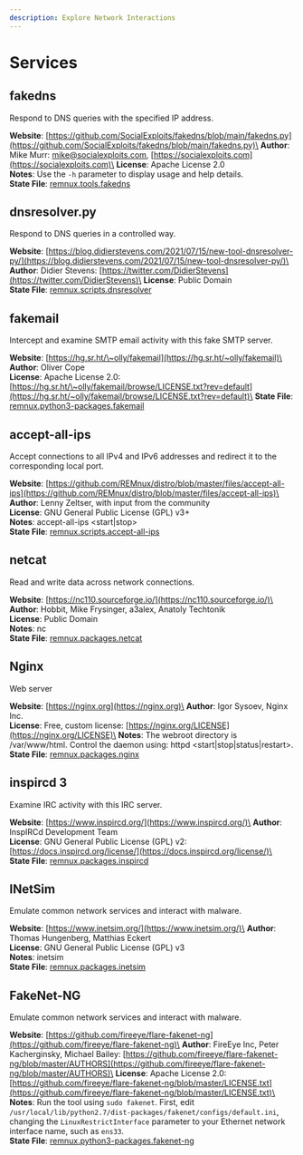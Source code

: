 ```yaml
---
description: Explore Network Interactions
---
```


# Services

## fakedns

Respond to DNS queries with the specified IP address.

**Website**: [https://github.com/SocialExploits/fakedns/blob/main/fakedns.py](https://github.com/SocialExploits/fakedns/blob/main/fakedns.py)\
**Author**: Mike Murr: mike@socialexploits.com, [https://socialexploits.com](https://socialexploits.com)\
**License**: Apache License 2.0\
**Notes**: Use the `-h` parameter to display usage and help details.\
**State File**: [remnux.tools.fakedns](https://github.com/REMnux/salt-states/blob/master/remnux/tools/fakedns.sls)

## dnsresolver.py

Respond to DNS queries in a controlled way.

**Website**: [https://blog.didierstevens.com/2021/07/15/new-tool-dnsresolver-py/](https://blog.didierstevens.com/2021/07/15/new-tool-dnsresolver-py/)\
**Author**: Didier Stevens: [https://twitter.com/DidierStevens](https://twitter.com/DidierStevens)\
**License**: Public Domain\
**State File**: [remnux.scripts.dnsresolver](https://github.com/REMnux/salt-states/blob/master/remnux/scripts/dnsresolver.sls)

## fakemail

Intercept and examine SMTP email activity with this fake SMTP server.

**Website**: [https://hg.sr.ht/\~olly/fakemail](https://hg.sr.ht/~olly/fakemail)\
**Author**: Oliver Cope\
**License**: Apache License 2.0: [https://hg.sr.ht/\~olly/fakemail/browse/LICENSE.txt?rev=default](https://hg.sr.ht/~olly/fakemail/browse/LICENSE.txt?rev=default)\
**State File**: [remnux.python3-packages.fakemail](https://github.com/REMnux/salt-states/blob/master/remnux/python3-packages/fakemail.sls)

## accept-all-ips

Accept connections to all IPv4 and IPv6 addresses and redirect it to the corresponding local port.

**Website**: [https://github.com/REMnux/distro/blob/master/files/accept-all-ips](https://github.com/REMnux/distro/blob/master/files/accept-all-ips)\
**Author**: Lenny Zeltser, with input from the community\
**License**: GNU General Public License (GPL) v3+\
**Notes**: accept-all-ips \<start|stop>\
**State File**: [remnux.scripts.accept-all-ips](https://github.com/REMnux/salt-states/blob/master/remnux/scripts/accept-all-ips.sls)

## netcat

Read and write data across network connections.

**Website**: [https://nc110.sourceforge.io/](https://nc110.sourceforge.io/)\
**Author**: Hobbit, Mike Frysinger, a3alex, Anatoly Techtonik\
**License**: Public Domain\
**Notes**: nc\
**State File**: [remnux.packages.netcat](https://github.com/REMnux/salt-states/blob/master/remnux/packages/netcat.sls)

## Nginx

Web server

**Website**: [https://nginx.org](https://nginx.org)\
**Author**: Igor Sysoev, Nginx Inc.\
**License**: Free, custom license: [https://nginx.org/LICENSE](https://nginx.org/LICENSE)\
**Notes**: The webroot directory is /var/www/html. Control the daemon using: httpd \<start|stop|status|restart>.\
**State File**: [remnux.packages.nginx](https://github.com/REMnux/salt-states/blob/master/remnux/packages/nginx.sls)

## inspircd 3

Examine IRC activity with this IRC server.

**Website**: [https://www.inspircd.org/](https://www.inspircd.org/)\
**Author**: InspIRCd Development Team\
**License**: GNU General Public License (GPL) v2: [https://docs.inspircd.org/license/](https://docs.inspircd.org/license/)\
**State File**: [remnux.packages.inspircd](https://github.com/REMnux/salt-states/blob/master/remnux/packages/inspircd.sls)

## INetSim

Emulate common network services and interact with malware.

**Website**: [https://www.inetsim.org/](https://www.inetsim.org/)\
**Author**: Thomas Hungenberg, Matthias Eckert\
**License**: GNU General Public License (GPL) v3\
**Notes**: inetsim\
**State File**: [remnux.packages.inetsim](https://github.com/REMnux/salt-states/blob/master/remnux/packages/inetsim.sls)

## FakeNet-NG

Emulate common network services and interact with malware.

**Website**: [https://github.com/fireeye/flare-fakenet-ng](https://github.com/fireeye/flare-fakenet-ng)\
**Author**: FireEye Inc, Peter Kacherginsky, Michael Bailey: [https://github.com/fireeye/flare-fakenet-ng/blob/master/AUTHORS](https://github.com/fireeye/flare-fakenet-ng/blob/master/AUTHORS)\
**License**: Apache License 2.0: [https://github.com/fireeye/flare-fakenet-ng/blob/master/LICENSE.txt](https://github.com/fireeye/flare-fakenet-ng/blob/master/LICENSE.txt)\
**Notes**: Run the tool using `sudo fakenet`. First, edit `/usr/local/lib/python2.7/dist-packages/fakenet/configs/default.ini`, changing the `LinuxRestrictInterface` parameter to your Ethernet network interface name, such as `ens33`.\
**State File**: [remnux.python3-packages.fakenet-ng](https://github.com/REMnux/salt-states/blob/master/remnux/python3-packages/fakenet-ng.sls)
